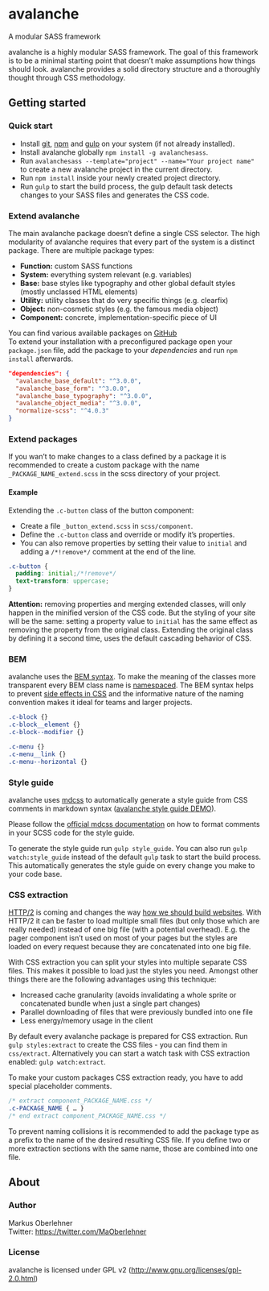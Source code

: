 # avalanche
A modular SASS framework

avalanche is a highly modular SASS framework. The goal of this framework is to be a minimal starting point that doesn’t make assumptions how things should look. avalanche provides a solid directory structure and a thoroughly thought through CSS methodology.

## Getting started
### Quick start
- Install [git](http://git-scm.com/book/en/v2/Getting-Started-Installing-Git), [npm](https://docs.npmjs.com/getting-started/installing-node) and [gulp](https://github.com/gulpjs/gulp/blob/master/docs/getting-started.md) on your system (if not already installed).
- Install avalanche globally `npm install -g avalanchesass`.
- Run `avalanchesass --template="project" --name="Your project name"` to create a new avalanche project in the current directory.
- Run `npm install` inside your newly created project directory.
- Run `gulp` to start the build process, the gulp default task detects changes to your SASS files and generates the CSS code.

### Extend avalanche
The main avalanche package doesn’t define a single CSS selector. The high modularity of avalanche requires that every part of the system is a distinct package. There are multiple package types:

- **Function:** custom SASS functions
- **System:** everything system relevant (e.g. variables)
- **Base:** base styles like typography and other global default styles (mostly unclassed HTML elements)
- **Utility:** utility classes that do very specific things (e.g. clearfix)
- **Object:** non-cosmetic styles (e.g. the famous media object)
- **Component:** concrete, implementation-specific piece of UI

You can find various available packages on [GitHub](https://github.com/avalanchesass)  
To extend your installation with a preconfigured package open your `package.json` file, add the package to your *dependencies* and run `npm install` afterwards.

```json
"dependencies": {
  "avalanche_base_default": "^3.0.0",
  "avalanche_base_form": "^3.0.0",
  "avalanche_base_typography": "^3.0.0",
  "avalanche_object_media": "^3.0.0",
  "normalize-scss": "^4.0.3"
}
```

### Extend packages
If you wan’t to make changes to a class defined by a package it is recommended to create a custom package with the name `_PACKAGE_NAME_extend.scss` in the scss directory of your project.

#### Example
Extending the `.c-button` class of the button component:

- Create a file `_button_extend.scss` in `scss/component`.
- Define the `.c-button` class and override or modify it’s properties.
- You can also remove properties by setting their value to `initial` and adding a `/*!remove*/` comment at the end of the line.

```scss
.c-button {
  padding: initial;/*!remove*/
  text-transform: uppercase;
}
```

**Attention:** removing properties and merging extended classes, will only happen in the minified version of the CSS code. But the styling of your site will be the same: setting a property value to `initial` has the same effect as removing the property from the original class. Extending the original class by defining it a second time, uses the default cascading behavior of CSS.

### BEM
avalanche uses the [BEM syntax](http://csswizardry.com/2013/01/mindbemding-getting-your-head-round-bem-syntax/). To make the meaning of the classes more transparent every BEM class name is [namespaced](http://csswizardry.com/2015/03/more-transparent-ui-code-with-namespaces/). The BEM syntax helps to prevent [side effects in CSS](http://philipwalton.com/articles/side-effects-in-css/) and the informative nature of the naming convention makes it ideal for teams and larger projects.

```css
.c-block {}
.c-block__element {}
.c-block--modifier {}

.c-menu {}
.c-menu__link {}
.c-menu--horizontal {}
```

### Style guide
avalanche uses [mdcss](https://github.com/jonathantneal/mdcss) to automatically generate a style guide from CSS comments in markdown syntax ([avalanche style guide DEMO](http://avalanche.oberlehner.net)).

Please follow the [official mdcss documentation](https://github.com/jonathantneal/mdcss#writing-documentation) on how to format comments in your SCSS code for the style guide.

To generate the style guide run `gulp style_guide`. You can also run `gulp watch:style_guide` instead of the default `gulp` task to start the build process. This automatically generates the style guide on every change you make to your code base.

### CSS extraction
[HTTP/2](https://en.wikipedia.org/wiki/HTTP/2) is coming and changes the way [how we should build websites](https://mattwilcox.net/web-development/http2-for-front-end-web-developers). With HTTP/2 it can be faster to load multiple small files (but only those which are really needed) instead of one big file (with a potential overhead). E.g. the pager component isn’t used on most of your pages but the styles are loaded on every request because they are concatenated into one big file.

With CSS extraction you can split your styles into multiple separate CSS files. This makes it possible to load just the styles you need. Amongst other things there are the following advantages using this technique:

- Increased cache granularity (avoids invalidating a whole sprite or concatenated bundle when just a single part changes)
- Parallel downloading of files that were previously bundled into one file
- Less energy/memory usage in the client

By default every avalanche package is prepared for CSS extraction. Run `gulp styles:extract` to create the CSS files - you can find them in `css/extract`. Alternatively you can start a watch task with CSS extraction enabled: `gulp watch:extract`.

To make your custom packages CSS extraction ready, you have to add special placeholder comments.

```css
/* extract component_PACKAGE_NAME.css */
.c-PACKAGE_NAME { … }
/* end extract component_PACKAGE_NAME.css */
```

To prevent naming collisions it is recommended to add the package type as a prefix to the name of the desired resulting CSS file. If you define two or more extraction sections with the same name, those are combined into one file.

## About
### Author
Markus Oberlehner  
Twitter: https://twitter.com/MaOberlehner

### License
avalanche is licensed under GPL v2 (http://www.gnu.org/licenses/gpl-2.0.html)
